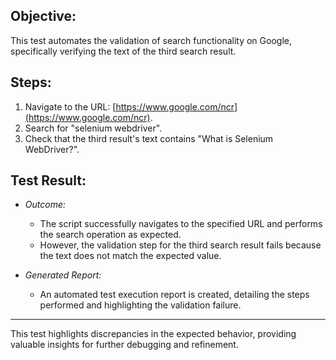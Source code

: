 ## Objective:
This test automates the validation of search functionality on Google, specifically verifying the text of the third search result.

## Steps:
1. Navigate to the URL: [https://www.google.com/ncr](https://www.google.com/ncr).
2. Search for "selenium webdriver".
3. Check that the third result's text contains "What is Selenium WebDriver?".

## Test Result:
- *Outcome:*
  - The script successfully navigates to the specified URL and performs the search operation as expected.
  - However, the validation step for the third search result fails because the text does not match the expected value.

- *Generated Report:*
  - An automated test execution report is created, detailing the steps performed and highlighting the validation failure.

---
This test highlights discrepancies in the expected behavior, providing valuable insights for further debugging and refinement.

